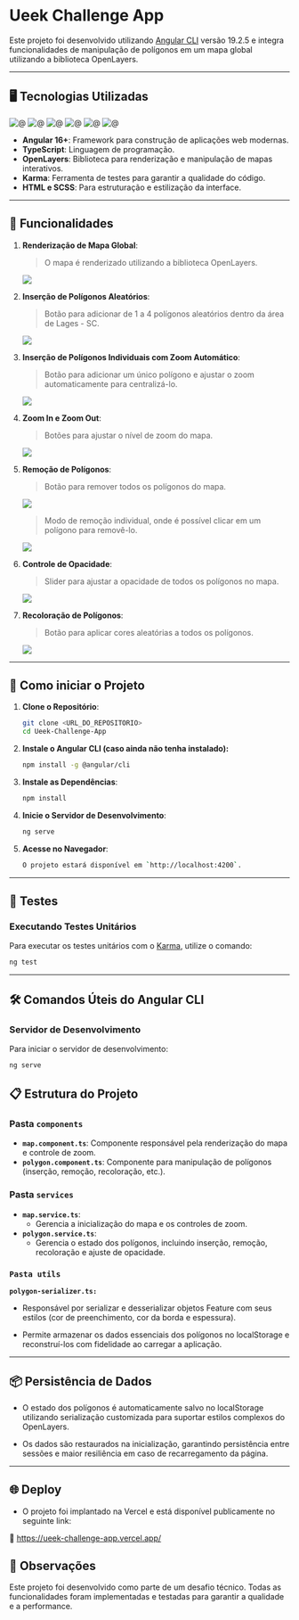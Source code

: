 # Ueek Challenge App

Este projeto foi desenvolvido utilizando [Angular CLI](https://github.com/angular/angular-cli) versão 19.2.5 e integra funcionalidades de manipulação de polígonos em um mapa global utilizando a biblioteca OpenLayers.

---
  
## 🖥️ Tecnologias Utilizadas
  ![@](https://img.shields.io/badge/Angular-DD0031?style=for-the-badge&logo=angular&logoColor=white)
  ![@](https://img.shields.io/badge/TypeScript-3178C6?style=for-the-badge&logo=typescript&logoColor=white)
  ![@](https://img.shields.io/badge/OpenLayers-1F6FEB?style=for-the-badge&logo=OpenStreetMap&logoColor=white)
  ![@](https://img.shields.io/badge/Karma-Testing-3DDC84?style=for-the-badge&logo=karma&logoColor=white)
  ![@](https://img.shields.io/badge/HTML5-E34F26?style=for-the-badge&logo=html5&logoColor=white)
  ![@](https://img.shields.io/badge/CSS3-1572B6?style=for-the-badge&logo=css3&logoColor=white)
- **Angular 16+**: Framework para construção de aplicações web modernas.
- **TypeScript**: Linguagem de programação.
- **OpenLayers**: Biblioteca para renderização e manipulação de mapas interativos.
- **Karma**: Ferramenta de testes para garantir a qualidade do código.
- **HTML e SCSS**: Para estruturação e estilização da interface.

---

## 🎯 Funcionalidades

1. **Renderização de Mapa Global**:

   > O mapa é renderizado utilizando a biblioteca OpenLayers.
   
   ![](https://i.imgur.com/qy4ANSd.gif) 

2. **Inserção de Polígonos Aleatórios**:

   > Botão para adicionar de 1 a 4 polígonos aleatórios dentro da área de Lages - SC.

   ![](https://i.imgur.com/b67HfNj.gif)
     
3. **Inserção de Polígonos Individuais com Zoom Automático**:

   > Botão para adicionar um único polígono e ajustar o zoom automaticamente para centralizá-lo.

   ![](https://i.imgur.com/eyvYroC.gif)

4. **Zoom In e Zoom Out**:

   > Botões para ajustar o nível de zoom do mapa.
  
   ![](https://i.imgur.com/XBpBHtN.gif)   

5. **Remoção de Polígonos**:

   > Botão para remover todos os polígonos do mapa.
   
   ![](https://i.imgur.com/2ZAuVHB.gif)
   
   > Modo de remoção individual, onde é possível clicar em um polígono para removê-lo.
   
   ![](https://i.imgur.com/IVqBIRM.gif)

7. **Controle de Opacidade**:

   > Slider para ajustar a opacidade de todos os polígonos no mapa.
   
   ![](https://i.imgur.com/0kma50O.gif)

8. **Recoloração de Polígonos**:
   
   > Botão para aplicar cores aleatórias a todos os polígonos.

    ![](https://i.imgur.com/PuGKZRs.gif)
     
---

## 🚀 Como iniciar o Projeto

1. **Clone o Repositório**:

   ```bash
   git clone <URL_DO_REPOSITORIO>
   cd Ueek-Challenge-App
   ```
2. **Instale o Angular CLI (caso ainda não tenha instalado):**

   ```bash
   npm install -g @angular/cli  
   ```
   

   
4. **Instale as Dependências**:

   ```bash
   npm install
   ```

   

5. **Inicie o Servidor de Desenvolvimento**:

   ```bash
   ng serve
   ```

6. **Acesse no Navegador**:
    ```bash
    O projeto estará disponível em `http://localhost:4200`.
    ```
---

## 🧪 Testes

### **Executando Testes Unitários**

Para executar os testes unitários com o [Karma](https://karma-runner.github.io), utilize o comando:

```bash
ng test
```

---

## 🛠️ Comandos Úteis do Angular CLI

### **Servidor de Desenvolvimento**

Para iniciar o servidor de desenvolvimento:

```bash
ng serve
```

## 📋 Estrutura do Projeto

### **Pasta `components`**

- **`map.component.ts`**: Componente responsável pela renderização do mapa e controle de zoom.
- **`polygon.component.ts`**: Componente para manipulação de polígonos (inserção, remoção, recoloração, etc.).

### **Pasta `services`**

- **`map.service.ts`**:
  - Gerencia a inicialização do mapa e os controles de zoom.
- **`polygon.service.ts`**:
  - Gerencia o estado dos polígonos, incluindo inserção, remoção, recoloração e ajuste de opacidade.

### **`Pasta utils`**

**`polygon-serializer.ts:`**

- Responsável por serializar e desserializar objetos Feature<Polygon> com seus estilos (cor de preenchimento, cor da borda e espessura).

- Permite armazenar os dados essenciais dos polígonos no localStorage e reconstruí-los com fidelidade ao carregar a aplicação.

---

## 📦 Persistência de Dados
- O estado dos polígonos é automaticamente salvo no localStorage utilizando serialização customizada para suportar estilos complexos do OpenLayers.

- Os dados são restaurados na inicialização, garantindo persistência entre sessões e maior resiliência em caso de recarregamento da página.

---

## 🌐 Deploy
- O projeto foi implantado na Vercel e está disponível publicamente no seguinte link:

🔗  https://ueek-challenge-app.vercel.app/

## 📄 Observações

Este projeto foi desenvolvido como parte de um desafio técnico. Todas as funcionalidades foram implementadas e testadas para garantir a qualidade e a performance.


